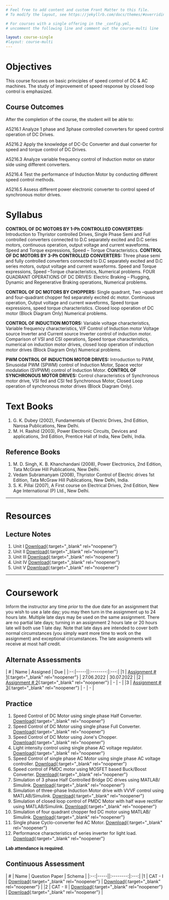 ```yaml
---
# Feel free to add content and custom Front Matter to this file.
# To modify the layout, see https://jekyllrb.com/docs/themes/#overriding-theme-defaults

# For courses with a single offering in the _config.yml,
# uncomment the following line and comment out the course-multi line

layout: course-single
#layout: course-multi
---
```


# <a name="description">Objectives</a>

  This course focuses on basic principles of speed control of DC & AC machines. The study of improvement of speed response by closed loop control is emphasized.

## <a name="outcomes">Course Outcomes</a>

After the completion of the course, the student will be able to:

A5216.1 Analyze 1 phase and 3phase controlled converters for speed control operation of DC Drives.

A5216.2 Apply the knowledge of DC-Dc Converter and dual converter for speed and torque control of DC Drives.

A5216.3 Analyze variable frequency control of Induction motor on stator side using different converters.

A5216.4 Test the performance of Induction Motor by conducting different speed control methods.

A5216.5 Assess different power electronic converter to control speed of synchronous motor drives.

# <a name="syllabus">Syllabus</a>

**CONTROL OF DC MOTORS BY 1-Ph CONTROLLED CONVERTERS:** Introduction to Thyristor controlled Drives, Single Phase Semi and Full controlled converters connected to D.C separately excited and D.C series motors, continuous operation, output voltage and current waveforms. Speed and Torque expressions, Speed – Torque Characteristics. 
**CONTROL OF DC MOTORS BY 3-Ph CONTROLLED CONVERTERS:** Three phase semi and fully controlled converters connected to D.C separately excited and D.C series motors, output voltage and current waveforms. Speed and Torque expressions, Speed –Torque characteristics, Numerical problems. 
FOUR QUADRANT OPERATIONS OF DC DRIVES: Electric Braking – Plugging, Dynamic and Regenerative Braking operations, Numerical problems.

**CONTROL OF DC MOTORS BY CHOPPERS:** Single quadrant, Two –quadrant and four-quadrant chopper fed separately excited dc motor. Continuous operation, Output voltage and current waveforms, Speed torque expressions, speed torque characteristics. Closed loop operation of DC motor (Block Diagram Only) Numerical problems.

**CONTROL OF INDUCTION MOTORS:** Variable voltage characteristics, Variable frequency characteristics, V/F Control of Induction motor Voltage source Inverter and Current source Inverter control of induction motor. Comparison of VSI and CSI operations, Speed torque characteristics, numerical on induction motor drives, closed loop operation of induction motor drives (Block Diagram Only) Numerical problems.

**PWM CONTROL OF INDUCTION MOTOR DRIVES:** Introduction to PWM, Sinusoidal PWM (SPWM) control of Induction Motor, Space vector modulation (SVPWM) control of Induction Motor. 
**CONTROL OF SYNCHRONOUS MOTOR DRIVES:** Control characteristics of Synchronous motor drive, VSI fed and CSI fed Synchronous Motor, Closed Loop operation of synchronous motor drives (Block Diagram Only).

# <a name="textbooks">Text Books</a>

1. G. K. Dubey (2002), Fundamentals of Electric Drives, 2nd Edition, Narosa Publications, New Delhi.
2. M. H. Rashid (2003), Power Electronic Circuits, Devices and applications, 3rd Edition, Prentice Hall of India, New Delhi, India.

## <a name="references">Reference Books</a>

1. M. D. Singh, K. B. Khanchandani (2008), Power Electronics, 2nd Edition, Tata McGraw Hill Publications, New Delhi.
2. Vedam Subramanyam (2008), Thyristor Control of Electric drives 1st Edition, Tata McGraw Hill Publications, New Delhi, India.
3. S. K. Pillai (2007), A First course on Electrical Drives, 2nd Edition, New Age International (P) Ltd., New Delhi.

<hr>

# Resources

## <a name="lecturenotes">Lecture Notes</a>

1. Unit I [Download](link){:target="_blank" rel="noopener"}
2. Unit II [Download](link){:target="_blank" rel="noopener"}
3. Unit III [Download](link){:target="_blank" rel="noopener"}
4. Unit IV [Download](link){:target="_blank" rel="noopener"}
5. Unit V [Download](link){:target="_blank" rel="noopener"}

<hr>

# Coursework

Inform the instructor any time *prior* to the due date for an assignment that you wish to use a late day; you may then turn in the assignment up to 24 hours late. Multiple late days may be used on the same assignment. There are no partial late days; turning in an assignment 2 hours late or 20 hours late will both use 1 late day. Note that late days are intended to cover both normal circumstances (you simply want more time to work on the assignment) and exceptional circumstances. The late assignments will receive at most half credit.

## <a name="aat">Alternate Assessments</a>

| #  | Name | Assigned | Due |
|:--:|-----||:--------:|:---:|
|1 | [Assignment # 1](link){:target="_blank" rel="noopener"} | 27.06.2022 | 30.07.2022 |
|2 | [Assignment # 2](link){:target="_blank" rel="noopener"} | - | - |
|3 | [Assignment # 3](link){:target="_blank" rel="noopener"} | - | - |

## <a name="practice">Practice</a>

1. Speed Control of DC Motor using single phase Half Converter. [Download](https://vardhamancoe-my.sharepoint.com/:b:/g/personal/ravivarman_vardhaman_org/EW0_QjB5oGdEmAmgKnILM8EBTdAAudhLxsJ2e1I-kVdzJw?e=L2xtgp){:target="_blank" rel="noopener"}
2. Speed Control of DC Motor using single phase Full Converter. [Download](https://vardhamancoe-my.sharepoint.com/:b:/g/personal/ravivarman_vardhaman_org/Ec4WA-lFgRZGvdtuOi3gBS8BvMsEIkmv_TZh0Le2ndkrBQ?e=RMdGBY){:target="_blank" rel="noopener"}
3. Speed Control of DC Motor using Jone's Chopper. [Download](https://vardhamancoe-my.sharepoint.com/:b:/g/personal/ravivarman_vardhaman_org/EXI6xpQJVW5ImTkXafA3YzMBB0XUE3v0ur2CVQDu-hEFPQ?e=MGo60z){:target="_blank" rel="noopener"}
4. Light intensity control using single phase AC voltage regulator. [Download](https://vardhamancoe-my.sharepoint.com/:b:/g/personal/ravivarman_vardhaman_org/EUzthENwgDBKswpZh2sJORgBW_xKK7aDe_KtKM36PC2Ang?e=vj8tTE){:target="_blank" rel="noopener"}
5. Speed Control of single phase AC Motor using single phase AC voltage controller. [Download](https://vardhamancoe-my.sharepoint.com/:b:/g/personal/ravivarman_vardhaman_org/EZvxzLRGd-1LmOS0dyWT5v4BX_ubPor6H2b3tbb5b_57pQ?e=WiQjo8){:target="_blank" rel="noopener"}
6. Speed control of PMDC motor using MOSFET based Buck/Boost Converter. [Download](https://vardhamancoe-my.sharepoint.com/:b:/g/personal/ravivarman_vardhaman_org/EbdwFQxgwyZAlwYzNLaxPLMBVWTAw1Xnmq6zvrEyeH_OsQ?e=adDIla){:target="_blank" rel="noopener"}
7. Simulation of 3 phase Half Controlled Bridge DC drives using MATLAB/ Simulink. [Download](https://vardhamancoe-my.sharepoint.com/:b:/g/personal/ravivarman_vardhaman_org/EXm0Blm0VR5LtCu35jvgBbwBh6MuEkDkx0eDzBx2rUrlPA?e=EvjK4S){:target="_blank" rel="noopener"}
8. Simulation of three-phase Induction Motor drive with VVVF control using MATLAB/Simulink. [Download](https://vardhamancoe-my.sharepoint.com/:b:/g/personal/ravivarman_vardhaman_org/Ea0FPJf_ZpVCj4_y9nuHdXoBUXDbJ1JwRLUVoGTPLrztZQ?e=NH0oyB){:target="_blank" rel="noopener"}
9. Simulation of closed loop control of PMDC Motor with half wave rectifier using MATLAB/Simulink. [Download](link){:target="_blank" rel="noopener"}
10. Simulation of four quadrant chopper fed DC motor using MATLAB/ Simulink. [Download](link){:target="_blank" rel="noopener"}
11. Single phase Cyclo-converter fed AC Motor. [Download](link){:target="_blank" rel="noopener"}
12. Performance characteristics of series inverter for light load. [Download](link){:target="_blank" rel="noopener"}



**Lab attendance is required**.

## <a name="cat">Continuous Assessment</a>

| #  | Name | Question Paper | Schema  |
|:--:|-----||:--------:|:---:|
|1 | CAT - I | [Download](link){:target="_blank" rel="noopener"} | [Download](link){:target="_blank" rel="noopener"} |
|2 | CAT - II | [Download](link){:target="_blank" rel="noopener"} | [Download](link){:target="_blank" rel="noopener"} |

